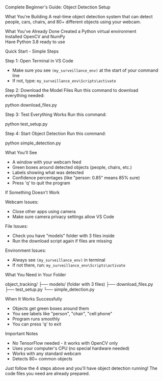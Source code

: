  Complete Beginner's Guide: Object Detection Setup

 What You're Building
A real-time object detection system that can detect people, cars, chairs, and 80+ different objects using your webcam.

 What You've Already Done
Created a Python virtual environment  
Installed OpenCV and NumPy  
Have Python 3.8 ready to use  

 Quick Start - Simple Steps

 Step 1: Open Terminal in VS Code
- Make sure you see `(my_surveillance_env)` at the start of your command line
- If not, type: `my_surveillance_env\Scripts\activate`

 Step 2: Download the Model Files
Run this command to download everything needed:

python download_files.py


 Step 3: Test Everything Works
Run this command:

python test_setup.py

 Step 4: Start Object Detection
Run this command:

python simple_detection.py


 What You'll See
- A window with your webcam feed
- Green boxes around detected objects (people, chairs, etc.)
- Labels showing what was detected
- Confidence percentages (like "person: 0.85" means 85% sure)
- Press 'q' to quit the program

 If Something Doesn't Work

 Webcam Issues:
- Close other apps using camera
- Make sure camera privacy settings allow VS Code

 File Issues:
- Check you have "models" folder with 3 files inside
- Run the download script again if files are missing

 Environment Issues:
- Always see `(my_surveillance_env)` in terminal
- If not there, run: `my_surveillance_env\Scripts\activate`

 What You Need in Your Folder

object_tracking/
├── models/ (folder with 3 files)
├── download_files.py
├── test_setup.py
└── simple_detection.py


 When It Works Successfully
- Objects get green boxes around them
- You see labels like "person", "chair", "cell phone"
- Program runs smoothly
- You can press 'q' to exit

 Important Notes
- No TensorFlow needed - it works with OpenCV only
- Uses your computer's CPU (no special hardware needed)
- Works with any standard webcam
- Detects 80+ common objects

Just follow the 4 steps above and you'll have object detection running! The code files you need are already prepared.